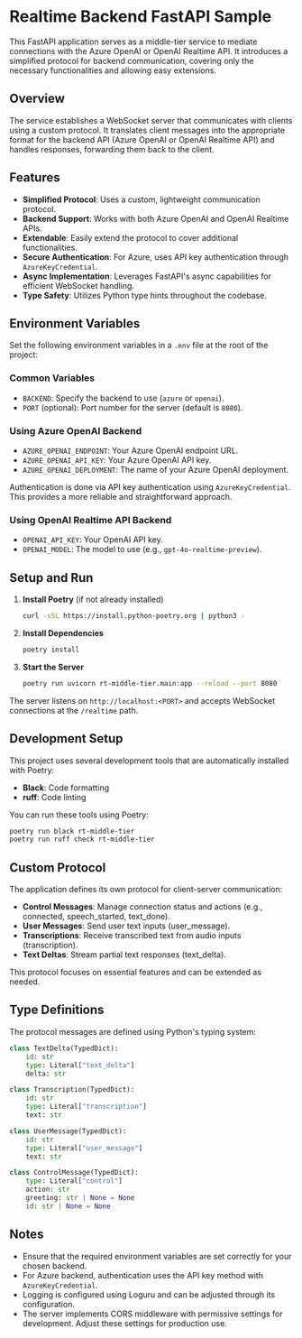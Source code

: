 # Realtime Backend FastAPI Sample

This FastAPI application serves as a middle-tier service to mediate connections with the Azure OpenAI or OpenAI Realtime API. It introduces a simplified protocol for backend communication, covering only the necessary functionalities and allowing easy extensions.

## Overview

The service establishes a WebSocket server that communicates with clients using a custom protocol. It translates client messages into the appropriate format for the backend API (Azure OpenAI or OpenAI Realtime API) and handles responses, forwarding them back to the client.

## Features

- **Simplified Protocol**: Uses a custom, lightweight communication protocol.
- **Backend Support**: Works with both Azure OpenAI and OpenAI Realtime APIs.
- **Extendable**: Easily extend the protocol to cover additional functionalities.
- **Secure Authentication**: For Azure, uses API key authentication through `AzureKeyCredential`.
- **Async Implementation**: Leverages FastAPI's async capabilities for efficient WebSocket handling.
- **Type Safety**: Utilizes Python type hints throughout the codebase.

## Environment Variables

Set the following environment variables in a `.env` file at the root of the project:

### Common Variables

- `BACKEND`: Specify the backend to use (`azure` or `openai`).
- `PORT` (optional): Port number for the server (default is `8080`).

### Using Azure OpenAI Backend

- `AZURE_OPENAI_ENDPOINT`: Your Azure OpenAI endpoint URL.
- `AZURE_OPENAI_API_KEY`: Your Azure OpenAI API key.
- `AZURE_OPENAI_DEPLOYMENT`: The name of your Azure OpenAI deployment.

Authentication is done via API key authentication using `AzureKeyCredential`. This provides a more reliable and straightforward approach.

### Using OpenAI Realtime API Backend

- `OPENAI_API_KEY`: Your OpenAI API key.
- `OPENAI_MODEL`: The model to use (e.g., `gpt-4o-realtime-preview`).

## Setup and Run

1. **Install Poetry** (if not already installed)

    ```bash
    curl -sSL https://install.python-poetry.org | python3 -
    ```

2. **Install Dependencies**

    ```bash
    poetry install
    ```

3. **Start the Server**

    ```bash
    poetry run uvicorn rt-middle-tier.main:app --reload --port 8080
    ```

The server listens on `http://localhost:<PORT>` and accepts WebSocket connections at the `/realtime` path.

## Development Setup

This project uses several development tools that are automatically installed with Poetry:

- **Black**: Code formatting
- **ruff**: Code linting

You can run these tools using Poetry:

```bash
poetry run black rt-middle-tier
poetry run ruff check rt-middle-tier
```

## Custom Protocol

The application defines its own protocol for client-server communication:

- **Control Messages**: Manage connection status and actions (e.g., connected, speech_started, text_done).
- **User Messages**: Send user text inputs (user_message).
- **Transcriptions**: Receive transcribed text from audio inputs (transcription).
- **Text Deltas**: Stream partial text responses (text_delta).

This protocol focuses on essential features and can be extended as needed.

## Type Definitions

The protocol messages are defined using Python's typing system:

```python
class TextDelta(TypedDict):
    id: str
    type: Literal["text_delta"]
    delta: str

class Transcription(TypedDict):
    id: str
    type: Literal["transcription"]
    text: str

class UserMessage(TypedDict):
    id: str
    type: Literal["user_message"]
    text: str

class ControlMessage(TypedDict):
    type: Literal["control"]
    action: str
    greeting: str | None = None
    id: str | None = None
```

## Notes

- Ensure that the required environment variables are set correctly for your chosen backend.
- For Azure backend, authentication uses the API key method with `AzureKeyCredential`.
- Logging is configured using Loguru and can be adjusted through its configuration.
- The server implements CORS middleware with permissive settings for development. Adjust these settings for production use.